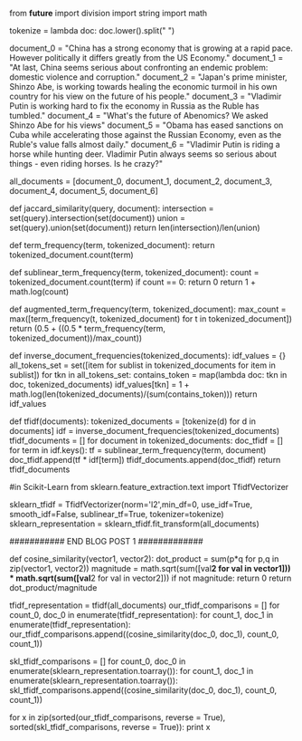from __future__ import division
import string
import math

tokenize = lambda doc: doc.lower().split(" ")

document_0 = "China has a strong economy that is growing at a rapid pace. However politically it differs greatly from the US Economy."
document_1 = "At last, China seems serious about confronting an endemic problem: domestic violence and corruption."
document_2 = "Japan's prime minister, Shinzo Abe, is working towards healing the economic turmoil in his own country for his view on the future of his people."
document_3 = "Vladimir Putin is working hard to fix the economy in Russia as the Ruble has tumbled."
document_4 = "What's the future of Abenomics? We asked Shinzo Abe for his views"
document_5 = "Obama has eased sanctions on Cuba while accelerating those against the Russian Economy, even as the Ruble's value falls almost daily."
document_6 = "Vladimir Putin is riding a horse while hunting deer. Vladimir Putin always seems so serious about things - even riding horses. Is he crazy?"

all_documents = [document_0, document_1, document_2, document_3, document_4, document_5, document_6]

def jaccard_similarity(query, document):
    intersection = set(query).intersection(set(document))
    union = set(query).union(set(document))
    return len(intersection)/len(union)

def term_frequency(term, tokenized_document):
    return tokenized_document.count(term)

def sublinear_term_frequency(term, tokenized_document):
    count = tokenized_document.count(term)
    if count == 0:
        return 0
    return 1 + math.log(count)

def augmented_term_frequency(term, tokenized_document):
    max_count = max([term_frequency(t, tokenized_document) for t in tokenized_document])
    return (0.5 + ((0.5 * term_frequency(term, tokenized_document))/max_count))

def inverse_document_frequencies(tokenized_documents):
    idf_values = {}
    all_tokens_set = set([item for sublist in tokenized_documents for item in sublist])
    for tkn in all_tokens_set:
        contains_token = map(lambda doc: tkn in doc, tokenized_documents)
        idf_values[tkn] = 1 + math.log(len(tokenized_documents)/(sum(contains_token)))
    return idf_values

def tfidf(documents):
    tokenized_documents = [tokenize(d) for d in documents]
    idf = inverse_document_frequencies(tokenized_documents)
    tfidf_documents = []
    for document in tokenized_documents:
        doc_tfidf = []
        for term in idf.keys():
            tf = sublinear_term_frequency(term, document)
            doc_tfidf.append(tf * idf[term])
        tfidf_documents.append(doc_tfidf)
    return tfidf_documents

#in Scikit-Learn
from sklearn.feature_extraction.text import TfidfVectorizer

sklearn_tfidf = TfidfVectorizer(norm='l2',min_df=0, use_idf=True, smooth_idf=False, sublinear_tf=True, tokenizer=tokenize)
sklearn_representation = sklearn_tfidf.fit_transform(all_documents)


########### END BLOG POST 1 #############

def cosine_similarity(vector1, vector2):
    dot_product = sum(p*q for p,q in zip(vector1, vector2))
    magnitude = math.sqrt(sum([val**2 for val in vector1])) * math.sqrt(sum([val**2 for val in vector2]))
    if not magnitude:
        return 0
    return dot_product/magnitude

tfidf_representation = tfidf(all_documents)
our_tfidf_comparisons = []
for count_0, doc_0 in enumerate(tfidf_representation):
    for count_1, doc_1 in enumerate(tfidf_representation):
        our_tfidf_comparisons.append((cosine_similarity(doc_0, doc_1), count_0, count_1))

skl_tfidf_comparisons = []
for count_0, doc_0 in enumerate(sklearn_representation.toarray()):
    for count_1, doc_1 in enumerate(sklearn_representation.toarray()):
        skl_tfidf_comparisons.append((cosine_similarity(doc_0, doc_1), count_0, count_1))

for x in zip(sorted(our_tfidf_comparisons, reverse = True), sorted(skl_tfidf_comparisons, reverse = True)):
    print x
